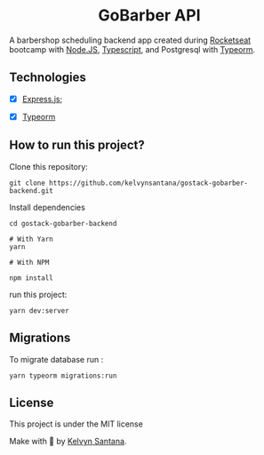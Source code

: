 # <Center> GoBarber API </Center>

A barbershop scheduling backend app created during [Rocketseat](http://rocketseat.com.br) bootcamp with [Node.JS](http://nodejs.org), [Typescript](https://www.typescriptlang.org/), and Postgresql with [Typeorm](https://typeorm.io/).

## Technologies

- [x] [Express.js](https://expressjs.com);
- [x] [Typeorm](https://typeorm.io)


## How to run this project?

Clone this repository:

```Shell
git clone https://github.com/kelvynsantana/gostack-gobarber-backend.git

```

Install dependencies
```Shell
cd gostack-gobarber-backend

# With Yarn
yarn

# With NPM

npm install

```

run this project:

``` Shell
yarn dev:server
```

## Migrations

To migrate database run :
 ```Shell
yarn typeorm migrations:run
 ```


## License

This project is under the MIT license


Make with 💜 by [Kelvyn Santana](http://linkedin.com/in/kelvynsantana).

